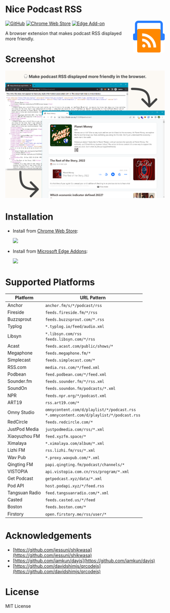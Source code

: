 # Nice Podcast RSS

<img src="./icons/icon.svg" width="100" height="100" align="right" />

[![GitHub](https://img.shields.io/github/license/LGiki/nice-podcast-rss?style=flat-square)](LICENSE) [![Chrome Web Store](https://img.shields.io/chrome-web-store/v/ofofpfeldepmeolpbcmehmfgakjnlekf?color=red&logo=google-chrome&logoColor=white&style=flat-square)](https://chrome.google.com/webstore/detail/nice-podcast-rss/ofofpfeldepmeolpbcmehmfgakjnlekf) [![Edge Add-on](https://img.shields.io/badge/dynamic/json?label=edge%20add-on&prefix=v&color=red&logo=microsoftedge&logoColor=white&style=flat-square&query=%24.version&url=https%3A%2F%2Fmicrosoftedge.microsoft.com%2Faddons%2Fgetproductdetailsbycrxid%2Fjiajdakidkmamepkdaclhefhfjnikhpc)](https://microsoftedge.microsoft.com/addons/detail/nice-podcast-rss/jiajdakidkmamepkdaclhefhfjnikhpc)


A browser extension that makes podcast RSS displayed more friendly.

# Screenshot

![](screenshot.png)

# Installation

- Install from [Chrome Web Store](https://chrome.google.com/webstore/detail/ofofpfeldepmeolpbcmehmfgakjnlekf):

  [<img src="https://user-images.githubusercontent.com/20807713/212001658-8252c4b5-dce3-4571-bd8f-cc4695876555.svg" style="width:300px" />](https://chrome.google.com/webstore/detail/ofofpfeldepmeolpbcmehmfgakjnlekf)

- Install from [Microsoft Edge Addons](https://microsoftedge.microsoft.com/addons/detail/nice-podcast-rss/jiajdakidkmamepkdaclhefhfjnikhpc):

  [<img src="https://user-images.githubusercontent.com/20807713/212001768-365fc123-cfaa-4dfa-b88c-8d5aa9352820.png" style="width:300px" />](https://microsoftedge.microsoft.com/addons/detail/nice-podcast-rss/jiajdakidkmamepkdaclhefhfjnikhpc)

# Supported Platforms

| Platform       | URL Pattern                                                  |
| -------------- | ------------------------------------------------------------ |
| Anchor         | `anchor.fm/s/*/podcast/rss`                                  |
| Fireside       | `feeds.fireside.fm/*/rss`                                    |
| Buzzsprout     | `feeds.buzzsprout.com/*.rss`                                 |
| Typlog         | `*.typlog.io/feed/audio.xml`                                 |
| Libsyn         | `*.libsyn.com/rss`<br />`feeds.libsyn.com/*/rss`             |
| Acast          | `feeds.acast.com/public/shows/*`                             |
| Megaphone      | `feeds.megaphone.fm/*`                                       |
| Simplecast     | `feeds.simplecast.com/*`                                     |
| RSS.com        | `media.rss.com/*/feed.xml`                                   |
| Podbean        | `feed.podbean.com/*/feed.xml`                                |
| Sounder.fm     | `feeds.sounder.fm/*/rss.xml`                                 |
| SoundOn        | `feeds.soundon.fm/podcasts/*.xml`                            |
| NPR            | `feeds.npr.org/*/podcast.xml`                                |
| ART19          | `rss.art19.com/*`                                            |
| Omny Studio    | `omnycontent.com/d/playlist/*/podcast.rss`<br />`*.omnycontent.com/d/playlist/*/podcast.rss` |
| RedCircle      | `feeds.redcircle.com/*`                                      |
| JustPod Media  | `justpodmedia.com/rss/*.xml`                                 |
| Xiaoyuzhou FM  | `feed.xyzfm.space/*`                                         |
| Ximalaya       | `*.ximalaya.com/album/*.xml`                                 |
| Lizhi FM       | `rss.lizhi.fm/rss/*.xml`                                     |
| Wav Pub        | `*.proxy.wavpub.com/*.xml`                                   |
| Qingting FM    | `papi.qingting.fm/podcast/channels/*`                        |
| VISTOPIA       | `api.vistopia.com.cn/rss/program/*.xml`                      |
| Get Podcast    | `getpodcast.xyz/data/*.xml`                                  |
| Pod API        | `host.podapi.xyz/*/feed.rss`                                 |
| Tangsuan Radio | `feed.tangsuanradio.com/*.xml`                               |
| Casted         | `feeds.casted.us/*/feed`                                     |
| Boston         | `feeds.boston.com/*`                                         |
| Firstory       | `open.firstory.me/rss/user/*`                                |

# Acknowledgements

- [https://github.com/jessuni/shikwasa](https://github.com/jessuni/shikwasa)
- [https://github.com/iamkun/dayjs](https://github.com/iamkun/dayjs)
- [https://github.com/davidshimjs/qrcodejs](https://github.com/davidshimjs/qrcodejs)

# License

MIT License